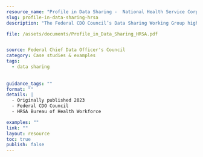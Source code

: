 ```yaml
---
resource_name: "Profile in Data Sharing -  National Health Service Corps Loan Repayment Programs"
slug: profile-in-data-sharing-hrsa
description: "The Federal CDO Council’s Data Sharing Working Group highlights successful data sharing activities to recognize mature data sharing practices as well as to incentivize and inspire others to take part in similar collaborations. This Profile in Data Sharing focuses on how the Health Resources and Services Administration collaborates with the Department of Education to make it easier to apply to serve medically underserved communities - reducing applicant burden and improving processing efficiency. "

file: /assets/documents/Profile_in_Data_Sharing_HRSA.pdf


source: Federal Chief Data Officer's Council
category: Case studies & examples
tags:
  - data sharing
    
 
guidance_tags: ""
format: ""
details: |
  - Originally published 2023
  - Federal CDO Council
  - HRSA Bureau of Health Workforce

examples: ""
link: ""
layout: resource
toc: true
publish: false
---
```


